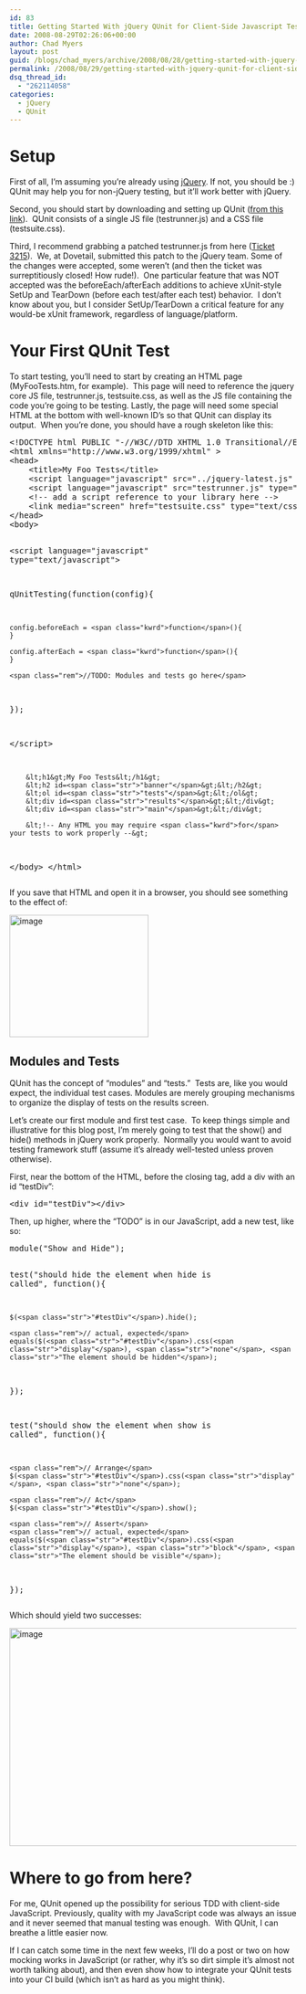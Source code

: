 ```yaml
---
id: 83
title: Getting Started With jQuery QUnit for Client-Side Javascript Testing
date: 2008-08-29T02:26:06+00:00
author: Chad Myers
layout: post
guid: /blogs/chad_myers/archive/2008/08/28/getting-started-with-jquery-qunit-for-client-side-javascript-testing.aspx
permalink: /2008/08/29/getting-started-with-jquery-qunit-for-client-side-javascript-testing/
dsq_thread_id:
  - "262114058"
categories:
  - jQuery
  - QUnit
---
```

# Setup

First of all, I’m assuming you’re already using [jQuery](http://www.jquery.com). If not, you should be :) QUnit may help you for non-jQuery testing, but it’ll work better with jQuery. 

Second, you should start by downloading and setting up QUnit ([from this link](http://docs.jquery.com/QUnit)).&#160; QUnit consists of a single JS file (testrunner.js) and a CSS file (testsuite.css).

Third, I recommend grabbing a patched testrunner.js from here ([Ticket 3215](http://dev.jquery.com/ticket/3215)).&#160; We, at Dovetail, submitted this patch to the jQuery team. Some of the changes were accepted, some weren’t (and then the ticket was surreptitiously closed! How rude!).&#160; One particular feature that was NOT accepted was the beforeEach/afterEach additions to achieve xUnit-style SetUp and TearDown (before each test/after each test) behavior.&#160; I don’t know about you, but I consider SetUp/TearDown a critical feature for any would-be xUnit framework, regardless of language/platform.

# Your First QUnit Test

To start testing, you’ll need to start by creating an HTML page (MyFooTests.htm, for example).&#160; This page will need to reference the jquery core JS file, testrunner.js, testsuite.css, as well as the JS file containing the code you’re going to be testing. Lastly, the page will need some special HTML at the bottom with well-known ID’s so that QUnit can display its output.&#160; When you’re done, you should have a rough skeleton like this:

<div class="csharpcode-wrapper">
  <pre>&lt;!DOCTYPE html PUBLIC <span class="str">"-//W3C//DTD XHTML 1.0 Transitional//EN"</span> <span class="str">"http://www.w3.org/TR/xhtml1/DTD/xhtml1-transitional.dtd"</span>&gt;
&lt;html xmlns=<span class="str">"http://www.w3.org/1999/xhtml"</span> &gt;
&lt;head&gt;
    &lt;title&gt;My Foo Tests&lt;/title&gt;    
    &lt;script language=<span class="str">"javascript"</span> src=<span class="str">"../jquery-latest.js"</span> type=<span class="str">"text/javascript"</span>&gt;&lt;/script&gt;
    &lt;script language=<span class="str">"javascript"</span> src=<span class="str">"testrunner.js"</span> type=<span class="str">"text/javascript"</span>&gt;&lt;/script&gt;
    &lt;!-- add a script reference to your library here --&gt;
    &lt;link media=<span class="str">"screen"</span> href=<span class="str">"testsuite.css"</span> type=<span class="str">"text/css"</span> rel=<span class="str">"stylesheet"</span>/&gt;    
&lt;/head&gt;
&lt;body&gt;

&lt;script language=<span class="str">"javascript"</span> type=<span class="str">"text/javascript"</span>&gt;

qUnitTesting(<span class="kwrd">function</span>(config){

    config.beforeEach = <span class="kwrd">function</span>(){
    }
    
    config.afterEach = <span class="kwrd">function</span>(){
    }
    
    <span class="rem">//TODO: Modules and tests go here</span>
});

&lt;/script&gt;

        &lt;h1&gt;My Foo Tests&lt;/h1&gt;
        &lt;h2 id=<span class="str">"banner"</span>&gt;&lt;/h2&gt;
        &lt;ol id=<span class="str">"tests"</span>&gt;&lt;/ol&gt;
        &lt;div id=<span class="str">"results"</span>&gt;&lt;/div&gt;
        &lt;div id=<span class="str">"main"</span>&gt;&lt;/div&gt;        
        
        &lt;!-- Any HTML you may require <span class="kwrd">for</span> your tests to work properly --&gt;
        
&lt;/body&gt;
&lt;/html&gt;</pre>
</div>

If you save that HTML and open it in a browser, you should see something to the effect of:

[<img style="border-right: 0px;border-top: 0px;border-left: 0px;border-bottom: 0px" height="214" alt="image" src="http://lostechies.com/chadmyers/files/2011/03GettingStartedWithjQueryQUnitforClientSi_12D1D/image_thumb.png" width="244" border="0" />](http://lostechies.com/chadmyers/files/2011/03GettingStartedWithjQueryQUnitforClientSi_12D1D/image_2.png) 

## Modules and Tests

QUnit has the concept of “modules” and “tests.”&#160; Tests are, like you would expect, the individual test cases. Modules are merely grouping mechanisms to organize the display of tests on the results screen.

Let’s create our first module and first test case.&#160; To keep things simple and illustrative for this blog post, I’m merely going to test that the show() and hide() methods in jQuery work properly.&#160; Normally you would want to avoid testing framework stuff (assume it’s already well-tested unless proven otherwise).

First, near the bottom of the HTML, before the closing </body> tag, add a div with an id “testDiv”:

<div class="csharpcode-wrapper">
  <pre><span class="kwrd">&lt;</span><span class="html">div</span> <span class="attr">id</span><span class="kwrd">="testDiv"</span><span class="kwrd">&gt;&lt;/</span><span class="html">div</span><span class="kwrd">&gt;</span></pre>
</div>

Then, up higher, where the “TODO” is in our JavaScript, add a new test, like so:

<div class="csharpcode-wrapper">
  <pre>module(<span class="str">"Show and Hide"</span>);

test(<span class="str">"should hide the element when hide is called"</span>, <span class="kwrd">function</span>(){

    $(<span class="str">"#testDiv"</span>).hide();

    <span class="rem">// actual, expected</span>
    equals($(<span class="str">"#testDiv"</span>).css(<span class="str">"display"</span>), <span class="str">"none"</span>, <span class="str">"The element should be hidden"</span>);
});

test(<span class="str">"should show the element when show is called"</span>, <span class="kwrd">function</span>(){

    <span class="rem">// Arrange</span>
    $(<span class="str">"#testDiv"</span>).css(<span class="str">"display"</span>, <span class="str">"none"</span>);
    
    <span class="rem">// Act</span>
    $(<span class="str">"#testDiv"</span>).show();

    <span class="rem">// Assert</span>
    <span class="rem">// actual, expected</span>
    equals($(<span class="str">"#testDiv"</span>).css(<span class="str">"display"</span>), <span class="str">"block"</span>, <span class="str">"The element should be visible"</span>);
}); </pre>
</div>

Which should yield two successes:

[<img style="border-right: 0px;border-top: 0px;border-left: 0px;border-bottom: 0px" height="382" alt="image" src="http://lostechies.com/chadmyers/files/2011/03GettingStartedWithjQueryQUnitforClientSi_12D1D/image_thumb_1.png" width="508" border="0" />](http://lostechies.com/chadmyers/files/2011/03GettingStartedWithjQueryQUnitforClientSi_12D1D/image_4.png) </p> </p> </p> </p> </p> </p> 

# Where to go from here?

For me, QUnit opened up the possibility for serious TDD with client-side JavaScript. Previously, quality with my JavaScript code was always an issue and it never seemed that manual testing was enough.&#160; With QUnit, I can breathe a little easier now.

If I can catch some time in the next few weeks, I’ll do a post or two on how mocking works in JavaScript (or rather, why it’s so dirt simple it’s almost not worth talking about), and then even show how to integrate your QUnit tests into your CI build (which isn’t as hard as you might think).